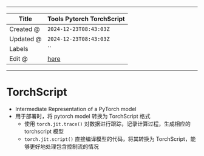 -----

| Title     | Tools Pytorch TorchScript                             |
| --------- | ----------------------------------------------------- |
| Created @ | `2024-12-23T08:43:03Z`                                |
| Updated @ | `2024-12-23T08:43:03Z`                                |
| Labels    | \`\`                                                  |
| Edit @    | [here](https://github.com/junxnone/aiwiki/issues/490) |

-----

# TorchScript

  - Intermediate Representation of a PyTorch model
  - 用于部署时，将 pytorch model 转换为 TorchScript 格式
      - 使用 `torch.jit.trace()` 对数据进行跟踪，记录计算过程，生成相应的 torchscript 模型
      - `torch.jit.script()` 直接编译模型的代码，将其转换为 TorchScript，能够更好地处理包含控制流的情况
